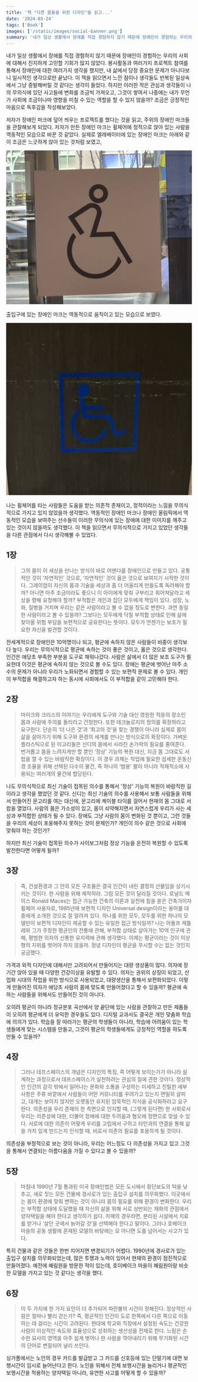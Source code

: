 ```yaml
---
title: '책 "다른 몸들을 위한 디자인"을 읽고...'
date: '2024-03-24'
tags: ['Book']
images: ['/static/images/social-banner.png']
summary: '내가 일상 생활에서 장애를 직접 경험하지 않기 때문에 장애인이 경험하는 우리의 사회에 대해서 진지하게 고민할 기회가 많지 않았다. 봉사활동과 여러가지 프로젝트 참여를 통해서 장애인에 대한 여러가지 생각을 했지만, 내 삶에서 당장 중요한 문제가 아니다보니 일시적인 생각으로만 끝났다. 이 책을 읽으면서 느낀 점이나 생각들도 반복된 일상속에서 그냥 증발해버릴 것 같다는 생각이 들었다. 하지만 이러한 작은 관심과 생각들이 나의 무의식에 있던 사고들에 변화를 조금씩 가져오고, 그것이 쌓여서 나중에는 내가 무언가 사회에 조금이나마 영향을 미칠 수 있는 역할을 할 수 있지 않을까? 조금은 긍정적인 마음으로 독후감을 작성해보았다.'
---
```


내가 일상 생활에서 장애를 직접 경험하지 않기 때문에 장애인이 경험하는 우리의 사회에 대해서 진지하게 고민할 기회가 많지 않았다. 봉사활동과 여러가지 프로젝트 참여를 통해서 장애인에 대한 여러가지 생각을 했지만, 내 삶에서 당장 중요한 문제가 아니다보니 일시적인 생각으로만 끝났다. 이 책을 읽으면서 느낀 점이나 생각들도 반복된 일상속에서 그냥 증발해버릴 것 같다는 생각이 들었다. 하지만 이러한 작은 관심과 생각들이 나의 무의식에 있던 사고들에 변화를 조금씩 가져오고, 그것이 쌓여서 나중에는 내가 무언가 사회에 조금이나마 영향을 미칠 수 있는 역할을 할 수 있지 않을까? 조금은 긍정적인 마음으로 독후감을 작성해보았다.

저자가 장애인 마크에 덮어 씌우는 프로젝트를 했다는 것을 읽고, 주위의 장애인 마크들을 관찰해보게 되었다. 저자가 만든 장애인 마크는 휠체어에 정적으로 앉아 있는 사람을 역동적인 모습으로 바꾼 것 같았다. 실제로 엘레베이터에 있는 장애인 마크는 아래와 같이 조금은 느긋하게 앉아 있는 것처럼 보였고,

<img src="/static/images/wheelchair-isa-2.jpeg" alt="wheechair isa icon" />

출입구에 있는 장애인 마크는 역동적으로 움직이고 있는 모습으로 보였다.

<img src="/static/images/wheelchair-isa-1.jpeg" alt="wheechair isa icon" />

나는 휠체어를 타는 사람들은 도움을 받는 의존적 존재이고, 정적이라는 느낌을 무의식적으로 가지고 있지 않았을까 생각했다. 역동적인 장애인 마크나 장애인 올림픽에서 역동적인 모습을 보여주는 선수들이 이러한 무의식에 있는 장애에 대한 이미지를 깨주고 있는 것이지 않을까도 생각했다. 이 책을 읽으면서 무의식적으로 가지고 있었던 생각들을 다른 관점에서 다시 생각해볼 수 있었다.

## 1장

> 그의 몸이 이 세상을 만나는 방식이 바로 어맨다를 장애인으로 만들고 있다.
> 공통적인 것이 ‘자연적인’ 것으로, ‘자연적인’ 것이 옳은 것으로 보여지기 시작한 것이다.
> 그레이엄이 자신의 몸과 기술을 세상과 좀 더 어울리게 만들도록 독려해야 할까? 아니면 아주 조금이라도 좋으니 이 아이에게 맞춰 구부리고 휘어져달라고 세상을 향해 요청해야 할까? 부적합은 개인과 집단 모두에게 책임이 있다.
> 성장, 노화, 질병을 거치며 우리는 같은 사람이라고 볼 수 없을 정도로 변한다. 과연 동일한 사람이라고 볼 수 있을까?
> 그보다는 모두에게 닥칠 부적합 상태로 인해 삶에 찾아올 위험 부담을 보편적으로 공유한다는 뜻이다. 모두가 언젠가는 보조가 필요한 자신을 발견할 것이다.

전세계적으로 장애인은 10억명이나 되고, 평균에 속하지 않은 사람들이 비중이 생각보다 높다. 우리는 무의식적으로 평균에 속하는 것이 좋은 것이고, 옳은 것으로 생각한다. 인간은 애당초 부족한 부분을 도구로 채워나갔다. 사람은 삶에서 더 많은 보조 도구가 필요한데 이것은 평균에 속하지 않는 것으로 볼 수도 있다. 장애는 평균에 벗어난 아주 소수의 문제가 아니라 우리가 노화되면서 경험할 수 있는 보편적 문제로 볼 수 있다. 개인이 부적합을 해결하고자 하는 동시에 사회에서도 이 부적합을 같이 고민해야 한다. 

## 2장

> 마이크와 크리스의 이야기는 우리에게 도구와 기술 대신 영원한 적응의 장소인 몸과 사람에 주의를 돌리라고 간청한다. 또한 테크놀로지의 정의를 확장하라고 요구한다. 단순히 ‘더 나은 것’과 ‘최고의 것’을 찾는 경쟁이 아니라 실제로 몸이 삶을 살아가기 위해 도구와 환경의 세계를 만나는 방식으로의 확장이다.
> 가벼운 플라스틱으로 된 이고리들은 신디의 몸에서 사라진 손가락의 필요를 줄여준다. 번거롭고 몸을 느려지게만 할 뿐인 ‘정상’ 기능의 복원 대신, 지금 몸 그대로도 서랍을 열 수 있는 바람직한 확장이다.
> 이 경우 과제는 작업에 필요한 섬세한 운동신경 조율을 위해 선택된 다수의 물건, 즉 하나의 ‘범용’ 팔이 아니라 적재적소에 사용되는 여러개의 물건에 할당된다.

나도 무의식적으로 최신 기술이 접목된 의수를 통해서 '정상' 기능의 복원이 바람직한 길이라고 생각을 했었던 것 같다. 신디는 최신 기술의 의수를 사용해서 보통 사람들을 위해서 만들어진 문고리를 여는 대신에, 문고리에 케이블 타이를 걸어서 현재의 몸 그대로 서랍을 열었다. 사람의 몸은 가소성이 있고, 몸이 쇠약해지면서 자연스럽게 우리가 사는 세상과 부적합한 상태가 될 수 있다. 장애도 그냥 사람의 몸이 변화된 것 뿐이고, 그런 것들을 우리의 세상이 포옹해주지 못하는 것이 문제인가? 개인이 의수 같은 것으로 사회에 맞춰야 하는 것인가? 

하지만 최신 기술이 접목된 의수가 사이보그처럼 정상 기능을 온전히 복원할 수 있도록 발전한다면 어떻게 될까?

## 3장

> 즉, 건설환경과 그 안의 모든 구조물은 결국 인간이 내린 결정의 산물임을 상기시키는 것이다.
> 한 사람을 위해 제작하라. 그럼 모든 것이 달라질 것이다.
> 로널드 메이스 Ronald Maces는 접근 가능한 건축의 이론과 실천에 힘을 쏟은 건축가이자 휠체어 사용자로, 1985년에 보편적 디자인 Universal design이라는 용어를 대중에게 소개한 것으로 잘 알려져 있다.
> 하나를 위한 모두, 모두를 위한 하나의 모델만이 보편적 디자인이 제공할 수 있는 유일한 접근 방식일까?
> 나는 아돌프 케틀레와 그가 주창한 평균인의 전통에 관해, 부적합 상태로 살아가는 10억 인구에 관해, 평범한 의자의 신통한 유지력에 관해 생각했다. 이제는 평균이라는 것이 이상형의 지위를 벗어야 하지 않을까. 정녕 디자인이 평균을 무시할 수는 없는 것인지 궁금했다.

가격과 외적 디자인에 대해서만 고려되어서 만들어지는 대량 생상품이 많다. 의자에 장기간 앉아 있을 때 다양한 건강이상을 유발할 수 있다. 의자는 권위의 상징이 되었고, 산업화 시대의 작업을 위한 방식으로 사용되었고, 대량생산을 통해서 보편화되었다. 이렇게 만들어진 의자가 애당초 사람의 몸에 맞도록 만들어졌다고 할 수 있을까? 평균에 속하는 사람들을 위해서도 만들어진 것이 아니다.

오히려 평균이 아니라 정규분포 곡선에서 양 끝단에 있는 사람을 관찰하고 만든 제품들이 오히려 평균에게 더 유익한 경우들도 있다. 디지털 교과서도 결국은 개인 맞춤화 학습에 의의가 있다. 학습을 잘 따라가는 평균의 학생들이 아니라, 학습에 어려움이 있는 학생들에게 맞는 시스템을 만들고, 그것이 평균의 학생들에게도 긍정적인 역할을 하도록 만들 수 있을까?

## 4장

> 그러나 데프스페이스의 개념은 디자인의 특징, 즉 어떻게 보이는가가 아니라 설계하는 과정으로서 데프스페이스가 실천하려는 관심의 질에 관한 것이다. 정상적인 인간의 감각 밖에서 일어나는 문화와 소통을 구성하는 미세하고 친밀한 세부사항은 주류 바깥에서 사람들이 어떤 커뮤니티를 꾸려가고 있는지 면밀히 살피고, 대개는 보이지 않지만 오랫동안 유지된 암묵적인 지식을 공식화하라고 요구한다.
> 의존성을 우리 존재의 한 측면으로 인지할 때, (그렇게 된다면) 한 사회로서 우리는 의존성에 대한, 더불어 장애에 대한 두려움과 혐오에 정면으로 맞설 수 있다. 서로에 대한 의존이 어떻게 우리를 고립에서 구하고 타인과의 연결을 통해 삶을 가치 있게 만드는지 인식할 때, 비로서 의존의 필요를 포용하게 될 것이다.

의존성을 부정적으로 보는 것이 아니라, 우리는 어느정도 다 의존성을 가지고 있고 그것을 통해서 연결되는 아름다움을 가질 수 있다고 볼 수 있을까?

## 5장

> 마침내 1990년 7월 통과된 미국 장애인법은 모든 도시에서 횡단보도의 턱을 낮추고, 새로 짓는 모든 건물에 경사로가 있는 출입구 설치를 의무화했다.
> 이곳에서는 몸이 환경에 맞춰 변하는 것이 아니라 몸의 필요를 위해 환경이 변화한다. 
> 우리는 부적합 상태에 도달했을 때 자신의 삶을 위해 서로 상반되는 재화의 관점에서 양자택일을 해야 한다고 생각하기 쉽다. 치매의 경우라면, 분리된 시설에서 치료를 받거나 ‘살던 곳에서 늙어갈 것’을 선택해야 한다고 말이다. 그러나 호베이크 마을의 공동 생활에 혼재된 모델의 바탕에는 모 아니면 도를 넘어서는 사고가 있다.

특히 건물과 같은 것들은 한번 지어지면 변경되기가 어렵다. 1990년에 경사로가 있는 출입구 설치를 의무화되었는데, 많은 투쟁과 노력이 있어서 현재의 환경이 점진적으로 만들어졌다. 예전에 혜림원을 방문한 적이 있는데, 호이베이크 마을이 혜림원이랑 비슷한 모델을 가지고 있는 것 같다는 생각을 했다.

## 6장

> 이 두 가지에 한 가지 요인이 더 추가되어 파란불의 시간이 정해진다. 정상적인 사람은 얼마나 빨리 걷는가? 즉, 평균적인 인간이 도로 한쪽에서 다른 쪽으로 이동하는 데 걸리는 시간이 고려된다.
> 현대에 학교와 직장에서 설정된 속도는 건강한 사람이 이상적인 속도와 효율성으로 성취하는 생산성을 전제로 한다.
> 느림은 순수한 묘사의 영역을 아주 쉽게 벗어나 한 사람을 깍아내리기 위해 무기화된 시간의 단어로 변질되어 널리 쓰인다.

싱가폴에서는 노인의 경우 카드를 발급받고 그 카드를 신호등에 있는 단말기에 대면 보행시간이 임시로 늘어난다고 한다. 노인을 위해서 전체 보행시간을 늘리거나 평균적인 보행시간을 적용하는 양자택일 아니라, 유연한 사고를 어떻게 할 수 있을까?